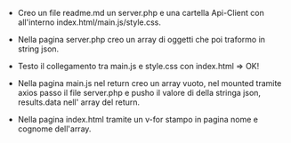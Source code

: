  - Creo un file readme.md un server.php e una cartella Api-Client con all'interno index.html/main.js/style.css.

- Nella pagina server.php creo un array di oggetti che poi traformo in string json.

- Testo il collegamento tra main.js e style.css con index.html => OK!

- Nella pagina main.js nel return creo un array vuoto, nel mounted tramite axios passo il file server.php e pusho il valore di della stringa json, results.data nell' array del return.

- Nella pagina index.html tramite un v-for stampo in pagina nome e cognome dell'array.